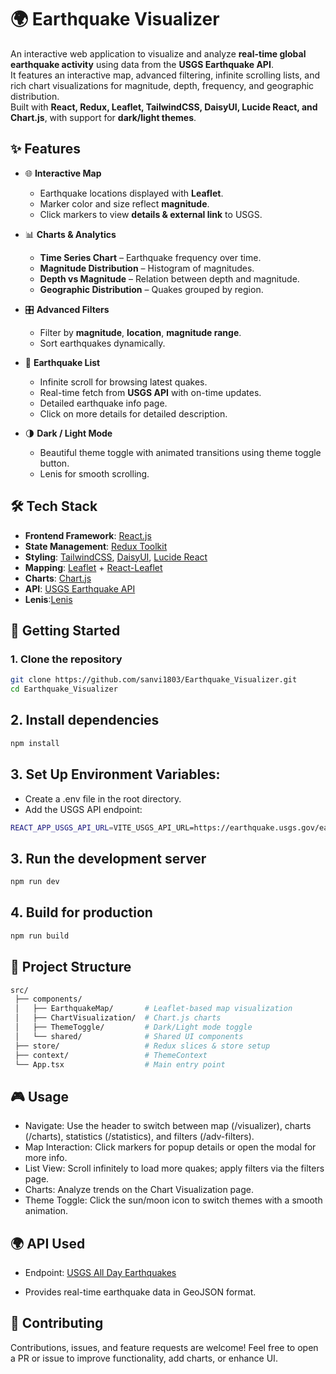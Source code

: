 # 🌍 Earthquake Visualizer

An interactive web application to visualize and analyze **real-time global earthquake activity** using data from the **USGS Earthquake API**.  
It features an interactive map, advanced filtering, infinite scrolling lists, and rich chart visualizations for magnitude, depth, frequency, and geographic distribution.  
Built with **React, Redux, Leaflet, TailwindCSS, DaisyUI, Lucide React, and Chart.js**, with support for **dark/light themes**.



## ✨ Features

- 🌐 **Interactive Map**
  - Earthquake locations displayed with **Leaflet**.
  - Marker color and size reflect **magnitude**.
  - Click markers to view **details & external link** to USGS.

- 📊 **Charts & Analytics**
  - **Time Series Chart** – Earthquake frequency over time.
  - **Magnitude Distribution** – Histogram of magnitudes.
  - **Depth vs Magnitude** – Relation between depth and magnitude.
  - **Geographic Distribution** – Quakes grouped by region.

- 🎛️ **Advanced Filters**
  - Filter by **magnitude**, **location**, **magnitude range**.
  - Sort earthquakes dynamically.

- 📜 **Earthquake List**
  - Infinite scroll for browsing latest quakes.
  - Real-time fetch from **USGS API** with on-time updates.
  - Detailed earthquake info page.
  - Click on more details for detailed description.

- 🌗 **Dark / Light Mode**
  - Beautiful theme toggle with animated transitions using theme toggle button.
  - Lenis for smooth scrolling.

## 🛠️ Tech Stack

- **Frontend Framework**: [React.js](https://react.dev/)
- **State Management**: [Redux Toolkit](https://redux-toolkit.js.org/)
- **Styling**: [TailwindCSS](https://tailwindcss.com/), [DaisyUI](https://daisyui.com/), [Lucide React](https://lucide.dev/)
- **Mapping**: [Leaflet](https://leafletjs.com/) + [React-Leaflet](https://react-leaflet.js.org/)
- **Charts**: [Chart.js](https://www.chartjs.org/)
- **API**: [USGS Earthquake API](https://earthquake.usgs.gov/earthquakes/feed/v1.0/geojson.php)
- **Lenis**:[Lenis](https://www.npmjs.com/package/lenis/v/1.1.14-dev.5)


## 🚀 Getting Started

### 1. Clone the repository
```bash
git clone https://github.com/sanvi1803/Earthquake_Visualizer.git
cd Earthquake_Visualizer
```

## 2. Install dependencies
```bash
npm install
```

## 3. Set Up Environment Variables:

- Create a .env file in the root directory.
- Add the USGS API endpoint:
```bash
REACT_APP_USGS_API_URL=VITE_USGS_API_URL=https://earthquake.usgs.gov/earthquakes/feed/v1.0/summary/all_day.geojson
```

## 3. Run the development server
```bash
npm run dev
```

## 4. Build for production
```bash
npm run build
```
## 📂 Project Structure
```bash
src/
 ├── components/
 │   ├── EarthquakeMap/       # Leaflet-based map visualization
 │   ├── ChartVisualization/  # Chart.js charts
 │   ├── ThemeToggle/         # Dark/Light mode toggle
 │   └── shared/              # Shared UI components
 ├── store/                   # Redux slices & store setup
 ├── context/                 # ThemeContext
 └── App.tsx                  # Main entry point
 ```
## 🎮 Usage

- Navigate: Use the header to switch between map (/visualizer), charts (/charts), statistics (/statistics), and filters (/adv-filters).
- Map Interaction: Click markers for popup details or open the modal for more info.
- List View: Scroll infinitely to load more quakes; apply filters via the filters page.
- Charts: Analyze trends on the Chart Visualization page.
- Theme Toggle: Click the sun/moon icon to switch themes with a smooth animation.

## 🌍 API Used

- Endpoint: [USGS All Day Earthquakes](https://earthquake.usgs.gov/earthquakes/feed/v1.0/summary/all_day.geojson)

- Provides real-time earthquake data in GeoJSON format.

## 🤝 Contributing

Contributions, issues, and feature requests are welcome!
Feel free to open a PR or issue to improve functionality, add charts, or enhance UI.
